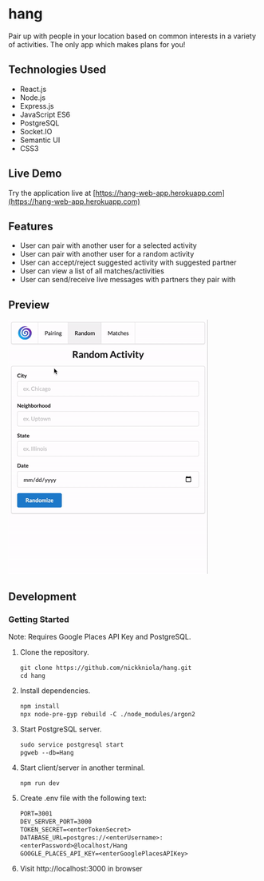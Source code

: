 # hang

Pair up with people in your location based on common interests in a variety of activities. The only app which makes plans for you!

## Technologies Used

- React.js
- Node.js
- Express.js
- JavaScript ES6
- PostgreSQL
- Socket.IO
- Semantic UI
- CSS3

## Live Demo

Try the application live at [https://hang-web-app.herokuapp.com](https://hang-web-app.herokuapp.com)

## Features
- User can pair with another user for a selected activity
- User can pair with another user for a random activity
- User can accept/reject suggested activity with suggested partner
- User can view a list of all matches/activities
- User can send/receive live messages with partners they pair with

## Preview
![Hang](server/public/images/preview.gif)

## Development

### Getting Started
Note: Requires Google Places API Key and PostgreSQL.

1. Clone the repository.

    ```shell
    git clone https://github.com/nickkniola/hang.git
    cd hang
    ```

2. Install dependencies.

    ```shell
    npm install
    npx node-pre-gyp rebuild -C ./node_modules/argon2
    ```

3. Start PostgreSQL server.

    ```shell
    sudo service postgresql start
    pgweb --db=Hang
    ```

4. Start client/server in another terminal.

    ```shell
    npm run dev
    ```

5. Create .env file with the following text:

    ```
    PORT=3001
    DEV_SERVER_PORT=3000
    TOKEN_SECRET=<enterTokenSecret>
    DATABASE_URL=postgres://<enterUsername>:<enterPassword>@localhost/Hang
    GOOGLE_PLACES_API_KEY=<enterGooglePlacesAPIKey>
    ```

6. Visit http://localhost:3000 in browser

